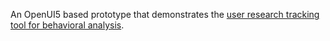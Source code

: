 An OpenUI5 based prototype that demonstrates the [user research tracking tool for behavioral analysis](https://github.com/SAP/ux-tracking-tool).
